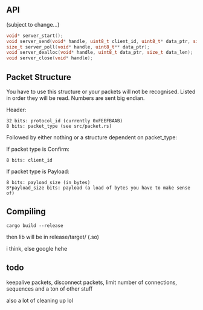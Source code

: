 API
---

(subject to change...)

```c
void* server_start();
void server_send(void* handle, uint8_t client_id, uint8_t* data_ptr, size_t data_len);
size_t server_poll(void* handle, uint8_t** data_ptr);
void server_dealloc(void* handle, uint8_t data_ptr, size_t data_len);
void server_close(void* handle);
```

Packet Structure
----------------

You have to use this structure or your packets will not be recognised. Listed in order they will be read. Numbers are sent big endian.

Header:
```
32 bits: protocol_id (currently 0xFEEFBAAB)
8 bits: packet_type (see src/packet.rs)
```

Followed by either nothing or a structure dependent on packet_type:

If packet type is Confirm:
```
8 bits: client_id
```

If packet type is Payload:
```
8 bits: payload_size (in bytes)
8*payload_size bits: payload (a load of bytes you have to make sense of)
```

Compiling
---------

```
cargo build --release
```

 then lib will be in release/target/ (.so)

 i think, else google hehe

todo
----

keepalive packets, disconnect packets, limit number of connections, sequences and a ton of other stuff

also a lot of cleaning up lol
